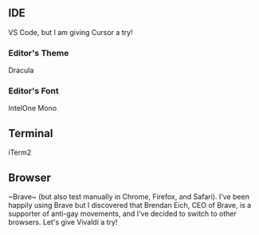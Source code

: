## IDE

VS Code, but I am giving Cursor a try!

### Editor's Theme

Dracula

### Editor's Font

IntelOne Mono

## Terminal

iTerm2

## Browser

~Brave~ (but also test manually in Chrome, Firefox, and Safari). I've been happily using Brave but I discovered that Brendan Eich, CEO of Brave, is a supporter of anti-gay movements, and I've decided to switch to other browsers. Let's give Vivaldi a try!
